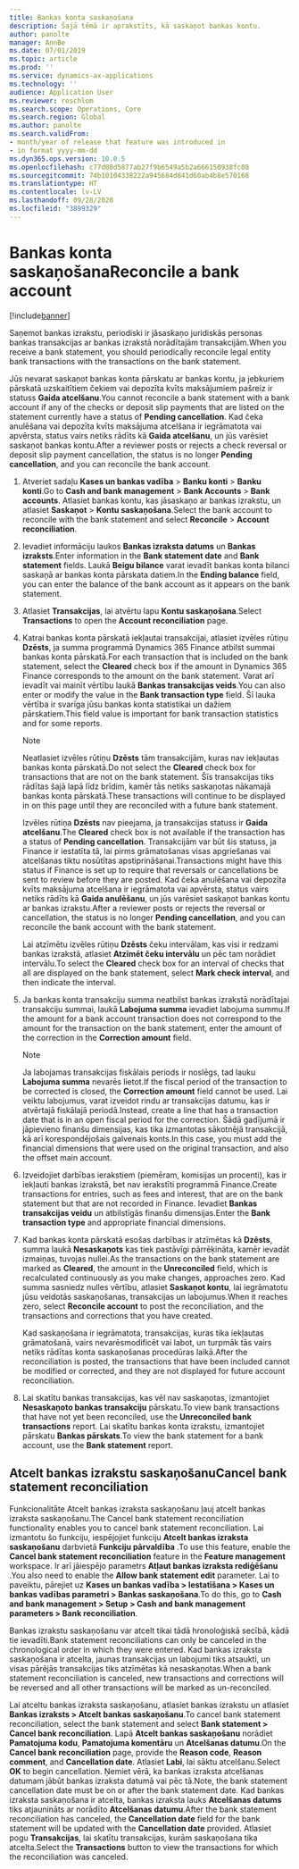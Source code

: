 ```yaml
---
title: Bankas konta saskaņošana
description: Šajā tēmā ir aprakstīts, kā saskaņot bankas kontu.
author: panolte
manager: AnnBe
ms.date: 07/01/2019
ms.topic: article
ms.prod: ''
ms.service: dynamics-ax-applications
ms.technology: ''
audience: Application User
ms.reviewer: roschlom
ms.search.scope: Operations, Core
ms.search.region: Global
ms.author: panolte
ms.search.validFrom:
- month/year of release that feature was introduced in
- in format yyyy-mm-dd
ms.dyn365.ops.version: 10.0.5
ms.openlocfilehash: c77d08d5877ab27f9b6549a5b2a666150938fc08
ms.sourcegitcommit: 74b10104338222a945684d841d60ab4b8e570168
ms.translationtype: HT
ms.contentlocale: lv-LV
ms.lasthandoff: 09/28/2020
ms.locfileid: "3899329"
---
```

# <a name="reconcile-a-bank-account"></a><span data-ttu-id="3b2ad-103">Bankas konta saskaņošana</span><span class="sxs-lookup"><span data-stu-id="3b2ad-103">Reconcile a bank account</span></span>

[!include[banner](../includes/banner.md)]

<span data-ttu-id="3b2ad-104">Saņemot bankas izrakstu, periodiski ir jāsaskaņo juridiskās personas bankas transakcijas ar bankas izrakstā norādītajām transakcijām.</span><span class="sxs-lookup"><span data-stu-id="3b2ad-104">When you receive a bank statement, you should periodically reconcile legal entity bank transactions with the transactions on the bank statement.</span></span>

<span data-ttu-id="3b2ad-105">Jūs nevarat saskaņot bankas konta pārskatu ar bankas kontu, ja jebkuriem pārskatā uzskaitītiem čekiem vai depozīta kvīts maksājumiem pašreiz ir statuss **Gaida atcelšanu**.</span><span class="sxs-lookup"><span data-stu-id="3b2ad-105">You cannot reconcile a bank statement with a bank account if any of the checks or deposit slip payments that are listed on the statement currently have a status of **Pending cancellation**.</span></span> <span data-ttu-id="3b2ad-106">Kad čeka anulēšana vai depozīta kvīts maksājuma atcelšana ir iegrāmatota vai apvērsta, status vairs netiks rādīts kā **Gaida atcelšanu**, un jūs varēsiet saskaņot bankas kontu.</span><span class="sxs-lookup"><span data-stu-id="3b2ad-106">After a reviewer posts or rejects a check reversal or deposit slip payment cancellation, the status is no longer **Pending cancellation**, and you can reconcile the bank account.</span></span>

1.  <span data-ttu-id="3b2ad-107">Atveriet sadaļu **Kases un bankas vadība** \> **Banku konti** \> **Banku konti**.</span><span class="sxs-lookup"><span data-stu-id="3b2ad-107">Go to **Cash and bank management** \> **Bank Accounts** \> **Bank accounts**.</span></span> <span data-ttu-id="3b2ad-108">Atlasiet bankas kontu, kas jāsaskaņo ar bankas izrakstu, un atlasiet **Saskaņot** > **Kontu saskaņošana**.</span><span class="sxs-lookup"><span data-stu-id="3b2ad-108">Select the bank account to reconcile with the bank statement and select **Reconcile** > **Account reconciliation**.</span></span>

2.  <span data-ttu-id="3b2ad-109">Ievadiet informāciju laukos **Bankas izraksta datums** un **Bankas izraksts**.</span><span class="sxs-lookup"><span data-stu-id="3b2ad-109">Enter information in the **Bank statement date** and **Bank statement** fields.</span></span> <span data-ttu-id="3b2ad-110">Laukā **Beigu bilance** varat ievadīt bankas konta bilanci saskaņā ar bankas konta pārskata datiem.</span><span class="sxs-lookup"><span data-stu-id="3b2ad-110">In the **Ending balance** field, you can enter the balance of the bank account as it appears on the bank statement.</span></span>

3.  <span data-ttu-id="3b2ad-111">Atlasiet **Transakcijas**, lai atvērtu lapu **Kontu saskaņošana**.</span><span class="sxs-lookup"><span data-stu-id="3b2ad-111">Select **Transactions** to open the **Account reconciliation** page.</span></span>

4.  <span data-ttu-id="3b2ad-112">Katrai bankas konta pārskatā iekļautai transakcijai, atlasiet izvēles rūtiņu **Dzēsts**, ja summa programmā Dynamics 365 Finance atbilst summai bankas konta pārskatā.</span><span class="sxs-lookup"><span data-stu-id="3b2ad-112">For each transaction that is included on the bank statement, select the **Cleared** check box if the amount in Dynamics 365 Finance corresponds to the amount on the bank statement.</span></span> <span data-ttu-id="3b2ad-113">Varat arī ievadīt vai mainīt vērtību laukā **Bankas transakcijas veids**.</span><span class="sxs-lookup"><span data-stu-id="3b2ad-113">You can also enter or modify the value in the **Bank transaction type** field.</span></span> <span data-ttu-id="3b2ad-114">Šī lauka vērtība ir svarīga jūsu bankas konta statistikai un dažiem pārskatiem.</span><span class="sxs-lookup"><span data-stu-id="3b2ad-114">This field value is important for bank transaction statistics and for some reports.</span></span>
    

    > [!NOTE]
    > <P><span data-ttu-id="3b2ad-115">Neatlasiet izvēles rūtiņu <STRONG>Dzēsts</STRONG> tām transakcijām, kuras nav iekļautas bankas konta pārskatā.</span><span class="sxs-lookup"><span data-stu-id="3b2ad-115">Do not select the <STRONG>Cleared</STRONG> check box for transactions that are not on the bank statement.</span></span> <span data-ttu-id="3b2ad-116">Šīs transakcijas tiks rādītas šajā lapā līdz brīdim, kamēr tās netiks saskaņotas nākamajā bankas konta pārskatā.</span><span class="sxs-lookup"><span data-stu-id="3b2ad-116">These transactions will continue to be displayed in on this page until they are reconciled with a future bank statement.</span></span></P>
    > <P><span data-ttu-id="3b2ad-117">Izvēles rūtiņa <STRONG>Dzēsts</STRONG> nav pieejama, ja transakcijas statuss ir <STRONG>Gaida atcelšanu</STRONG>.</span><span class="sxs-lookup"><span data-stu-id="3b2ad-117">The <STRONG>Cleared</STRONG> check box is not available if the transaction has a status of <STRONG>Pending cancellation</STRONG>.</span></span> <span data-ttu-id="3b2ad-118">Transakcijām var būt šis statuss, ja Finance ir iestatīta tā, lai pirms grāmatošanas visas apgriešanas vai atcelšanas tiktu nosūtītas apstiprināšanai.</span><span class="sxs-lookup"><span data-stu-id="3b2ad-118">Transactions might have this status if Finance is set up to require that reversals or cancellations be sent to review before they are posted.</span></span> <span data-ttu-id="3b2ad-119">Kad čeka anulēšana vai depozīta kvīts maksājuma atcelšana ir iegrāmatota vai apvērsta, status vairs netiks rādīts kā <STRONG>Gaida anulēšanu</STRONG>, un jūs varēsiet saskaņot bankas kontu ar bankas izrakstu.</span><span class="sxs-lookup"><span data-stu-id="3b2ad-119">After a reviewer posts or rejects the reversal or cancellation, the status is no longer <STRONG>Pending cancellation</STRONG>, and you can reconcile the bank account with the bank statement.</span></span></P>

    
    <span data-ttu-id="3b2ad-120">Lai atzīmētu izvēles rūtiņu **Dzēsts** čeku intervālam, kas visi ir redzami bankas izrakstā, atlasiet **Atzīmēt čeku intervālu** un pēc tam norādiet intervālu.</span><span class="sxs-lookup"><span data-stu-id="3b2ad-120">To select the **Cleared** check box for an interval of checks that all are displayed on the bank statement, select **Mark check interval**, and then indicate the interval.</span></span>

5.  <span data-ttu-id="3b2ad-121">Ja bankas konta transakciju summa neatbilst bankas izrakstā norādītajai transakciju summai, laukā **Labojuma summa** ievadiet labojuma summu.</span><span class="sxs-lookup"><span data-stu-id="3b2ad-121">If the amount for a bank account transaction does not correspond to the amount for the transaction on the bank statement, enter the amount of the correction in the **Correction amount** field.</span></span>
    

    > [!NOTE]
    > <P><span data-ttu-id="3b2ad-122">Ja labojamas transakcijas fiskālais periods ir noslēgs, tad lauku <STRONG>Labojuma summa</STRONG> nevarēs lietot.</span><span class="sxs-lookup"><span data-stu-id="3b2ad-122">If the fiscal period of the transaction to be corrected is closed, the <STRONG>Correction amount</STRONG> field cannot be used.</span></span> <span data-ttu-id="3b2ad-123">Lai veiktu labojumus, varat izveidot rindu ar transakcijas datumu, kas ir atvērtajā fiskālajā periodā.</span><span class="sxs-lookup"><span data-stu-id="3b2ad-123">Instead, create a line that has a transaction date that is in an open fiscal period for the correction.</span></span> <span data-ttu-id="3b2ad-124">Šādā gadījumā ir jāpievieno finanšu dimensijas, kas tika izmantotas sākotnējā transakcijā, kā arī korespondējošais galvenais konts.</span><span class="sxs-lookup"><span data-stu-id="3b2ad-124">In this case, you must add the financial dimensions that were used on the original transaction, and also the offset main account.</span></span></P>



6.  <span data-ttu-id="3b2ad-125">Izveidojiet darbības ierakstiem (piemēram, komisijas un procenti), kas ir iekļauti bankas izrakstā, bet nav ierakstīti programmā Finance.</span><span class="sxs-lookup"><span data-stu-id="3b2ad-125">Create transactions for entries, such as fees and interest, that are on the bank statement but that are not recorded in Finance.</span></span> <span data-ttu-id="3b2ad-126">Ievadiet **Bankas transakcijas veidu** un atbilstīgās finanšu dimensijas.</span><span class="sxs-lookup"><span data-stu-id="3b2ad-126">Enter the **Bank transaction type** and appropriate financial dimensions.</span></span>

7.  <span data-ttu-id="3b2ad-127">Kad bankas konta pārskatā esošas darbības ir atzīmētas kā **Dzēsts**, summa laukā **Nesaskaņots** kas tiek pastāvīgi pārrēķināta, kamēr ievadāt izmaiņas, tuvojas nullei.</span><span class="sxs-lookup"><span data-stu-id="3b2ad-127">As the transactions on the bank statement are marked as **Cleared**, the amount in the **Unreconciled** field, which is recalculated continuously as you make changes, approaches zero.</span></span> <span data-ttu-id="3b2ad-128">Kad summa sasniedz nulles vērtību, atlasiet **Saskaņot kontu**, lai iegrāmatotu jūsu veidotās saskaņošanas, transakcijas un labojumus.</span><span class="sxs-lookup"><span data-stu-id="3b2ad-128">When it reaches zero, select **Reconcile account** to post the reconciliation, and the transactions and corrections that you have created.</span></span>
    
    <span data-ttu-id="3b2ad-129">Kad saskaņošana ir iegrāmatota, transakcijas, kuras tika iekļautas grāmatošanā, vairs nevarēsmodificēt vai labot, un turpmāk tās vairs netiks rādītas konta saskaņošanas procedūras laikā.</span><span class="sxs-lookup"><span data-stu-id="3b2ad-129">After the reconciliation is posted, the transactions that have been included cannot be modified or corrected, and they are not displayed for future account reconciliation.</span></span>

8.  <span data-ttu-id="3b2ad-130">Lai skatītu bankas transakcijas, kas vēl nav saskaņotas, izmantojiet **Nesaskaņoto bankas transakciju** pārskatu.</span><span class="sxs-lookup"><span data-stu-id="3b2ad-130">To view bank transactions that have not yet been reconciled, use the **Unreconciled bank transactions** report.</span></span> <span data-ttu-id="3b2ad-131">Lai skatītu bankas konta izrakstu, izmantojiet pārskatu **Bankas pārskats**.</span><span class="sxs-lookup"><span data-stu-id="3b2ad-131">To view the bank statement for a bank account, use the **Bank statement** report.</span></span>

## <a name="cancel-bank-statement-reconciliation"></a><span data-ttu-id="3b2ad-132">Atcelt bankas izrakstu saskaņošanu</span><span class="sxs-lookup"><span data-stu-id="3b2ad-132">Cancel bank statement reconciliation</span></span> 

<span data-ttu-id="3b2ad-133">Funkcionalitāte Atcelt bankas izraksta saskaņošanu ļauj atcelt bankas izraksta saskaņošanu.</span><span class="sxs-lookup"><span data-stu-id="3b2ad-133">The Cancel bank statement reconciliation functionality enables you to cancel bank statement reconciliation.</span></span> <span data-ttu-id="3b2ad-134">Lai izmantotu šo funkciju, iespējojiet funkciju **Atcelt bankas izraksta saskaņošanu** darbvietā **Funkciju pārvaldība** .</span><span class="sxs-lookup"><span data-stu-id="3b2ad-134">To use this feature, enable the **Cancel bank statement reconciliation** feature in the **Feature management** workspace.</span></span> <span data-ttu-id="3b2ad-135">Ir arī jāiespējo parametrs **Atļaut bankas izraksta rediģēšanu** .</span><span class="sxs-lookup"><span data-stu-id="3b2ad-135">You also need to enable the **Allow bank statement edit** parameter.</span></span> <span data-ttu-id="3b2ad-136">Lai to paveiktu, pārejiet uz **Kases un bankas vadība > Iestatīšana > Kases un bankas vadības parametri > Bankas saskaņošana**.</span><span class="sxs-lookup"><span data-stu-id="3b2ad-136">To do this, go to **Cash and bank management > Setup > Cash and bank management parameters > Bank reconciliation**.</span></span>
 
<span data-ttu-id="3b2ad-137">Bankas izrakstu saskaņošanu var atcelt tikai tādā hronoloģiskā secībā, kādā tie ievadīti.</span><span class="sxs-lookup"><span data-stu-id="3b2ad-137">Bank statement reconciliations can only be canceled in the chronological order in which they were entered.</span></span> <span data-ttu-id="3b2ad-138">Kad bankas izraksta saskaņošana ir atcelta, jaunas transakcijas un labojumi tiks atsaukti, un visas pārējās transakcijas tiks atzīmētas kā nesaskaņotas.</span><span class="sxs-lookup"><span data-stu-id="3b2ad-138">When a bank statement reconciliation is canceled, new transactions and corrections will be reversed and all other transactions will be marked as un-reconciled.</span></span>
 
<span data-ttu-id="3b2ad-139">Lai atceltu bankas izraksta saskaņošanu, atlasiet bankas izrakstu un atlasiet **Bankas izraksts > Atcelt bankas saskaņošanu**.</span><span class="sxs-lookup"><span data-stu-id="3b2ad-139">To cancel bank statement reconciliation, select the bank statement and select **Bank statement > Cancel bank reconciliation**.</span></span> <span data-ttu-id="3b2ad-140">Lapā **Atcelt bankas saskaņošanu** norādiet **Pamatojuma kodu**, **Pamatojuma komentāru** un **Atcelšanas datumu**.</span><span class="sxs-lookup"><span data-stu-id="3b2ad-140">On the **Cancel bank reconciliation** page, provide the **Reason code**, **Reason comment**, and **Cancellation date**.</span></span> <span data-ttu-id="3b2ad-141">Atlasiet **Labi**, lai sāktu atcelšanu.</span><span class="sxs-lookup"><span data-stu-id="3b2ad-141">Select **OK** to begin cancellation.</span></span> <span data-ttu-id="3b2ad-142">Ņemiet vērā, ka bankas izraksta atcelšanas datumam jābūt bankas izraksta datumā vai pēc tā.</span><span class="sxs-lookup"><span data-stu-id="3b2ad-142">Note, the bank statement cancellation date must be on or after the bank statement date.</span></span> <span data-ttu-id="3b2ad-143">Kad bankas izraksta saskaņošana ir atcelta, bankas izraksta lauks **Atcelšanas datums** tiks atjaunināts ar norādīto **Atcelšanas datumu**.</span><span class="sxs-lookup"><span data-stu-id="3b2ad-143">After the bank statement reconciliation has canceled, the **Cancellation date** field for the bank statement will be updated with the **Cancellation date** provided.</span></span> <span data-ttu-id="3b2ad-144">Atlasiet pogu **Transakcijas**, lai skatītu transakcijas, kurām saskaņošana tika atcelta.</span><span class="sxs-lookup"><span data-stu-id="3b2ad-144">Select the **Transactions** button to view the transactions for which the reconciliation was canceled.</span></span>
